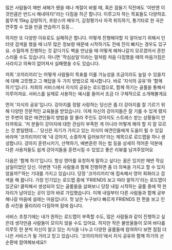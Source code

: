 많은 사람들이 매번 새해가 됐을 때나 계절이 바뀔 때, 혹은 잠들기 직전에도 '이번엔 이것만큼은 반드시 해내야지!'라는 다짐을 하곤 합니다. 이루고자 하는 목표들도 다양하죠. 몸무게 15kg 감량하기, 프랑스어 배우기, 감정평가사 자격 취득하기, 통기타로 한 곡은 연주할 수 있을 만큼 연습하기 등등...

하지만 또 다양한 이유로도 실패하곤 합니다. 어떻게 진행해야할 지 알아보기 위해서 인터넷 검색을 했을 때 너무 많은 정보량 때문에 시작하기도 전에 진이 빠지는 경우도 있구요. 수월하게 진행하는 것 같다가도 벽을 만났을 때 어떻게 헤쳐나갈지 모르겠어서 혼란스러울 수도 있습니다. 아니면 '작심삼일'이라는 말처럼 처음 다짐했을 때의 마음가짐은 사라지고 의욕이 없어져서 실패했을 수도 있습니다.

저희 '코끼리끼리'는 어떻게 사람들이 목표를 이룰 가능성을 조금이라도 높일 수 있을지에 대해 고민했고 그 해답을 두 가지 방법으로 제시합니다. 바로 '지식의 공유'와 '함께 하기'입니다. 저희의 서비스에서 지식의 공유는 로드맵으로, 함께 하기는 골룸을 통해서 이루어져요. 서비스를 실제로 사용하는 예시를 들어서 조금 더 구체적으로 소개해볼게요

먼저 '지식의 공유'입니다. 강아지를 정말 사랑하는 당신은 좀 더 강아지를 잘 기르기 위해 다양한 전문적인 교육들을 받았습니다. 이제 자신의 강아지들은 잘 기를 수 있게 됐지만 주변의 많은 애견인들이 방법을 잘 몰라 주인도 강아지도 스트레스 받는 상황들이 안타까워요. '저 분들이 강아지에 대한 관심이 부족한 게 아니라 어떻게 해야 할 지 잘 모르는 것 뿐일텐데....'  당신은 자기가 가지고 있는 지식이 애견인들에게 도움이 될 수 있길 바라며 '코끼리끼리'에 '내 강아지, 소중하게 길러보자!'라는 제목으로 로드맵을 하나 생성합니다. 강아지 훈련시키기, 산책하기, 배변훈련 하는 법 등을 상세히 적어준 덕분에 다른 사용자들도 쉽게 강아지들을 훈련시킬 수 있었고 좋은 리뷰를 남겨주었어요

다음은 '함께 하기'입니다. 항상 영어를 유창하게 말하고 싶다는 꿈은 있지만 매번 작심삼일이었던 당신. 이번엔 '다른 사람들과 함께 진행하면 좀 더 의욕을 가지고 할 수 있지 않을까?'하는 기대를 가지고 있습니다. 당장 '코끼리끼리'에 접속해서 영어 회화라고 검색을 해 봅니다. 가장 인기있는 로드맵 중에 'FRIENDS 보고 따라 말하기'라는 로드맵이 있군요! 클릭해서 생성되어 있는 골룸들을 살펴보니 당장 내일 시작하는 골룸 중에 딱 한 자리가 남아있는 곳이 있어 바로 가입했습니다. 이제 내일부터 다른 사람들과 함께 공부해나갈 마음에 설레는 마음입니다. 첫 날은 누구보다 빠르게 FRIENDS 한 편을 보고 인증 사진을 올리리라 다짐하며 잠에 듭니다.

서비스 초창기에는 내가 원하는 로드맵이 부족할 수도, 많은 사람들과 같이 진행하고 싶은데 생각만큼 사람들이 모이지 않을 수도 있어요. 하지만 작은 물방울들이 모여 바다를 이루듯 한 분씩 자신이 알고 있는 지식을 나누고 다양한 골룸들에 참여하다 보면 점점 더 나은 서비스가 될 거라고 믿고 있습니다. '코끼리끼리'에서 지식 공유와 함께 하기의 선순환에 참여해보세요!!
